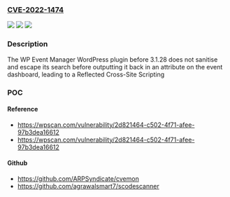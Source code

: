 ### [CVE-2022-1474](https://cve.mitre.org/cgi-bin/cvename.cgi?name=CVE-2022-1474)
![](https://img.shields.io/static/v1?label=Product&message=WP%20Event%20Manager%20%E2%80%93%20Easily%20Build%20your%20Calendar%20of%20Events!&color=blue)
![](https://img.shields.io/static/v1?label=Version&message=3.1.28%3C%203.1.28%20&color=brighgreen)
![](https://img.shields.io/static/v1?label=Vulnerability&message=CWE-79%20Cross-site%20Scripting%20(XSS)&color=brighgreen)

### Description

The WP Event Manager WordPress plugin before 3.1.28 does not sanitise and escape its search before outputting it back in an attribute on the event dashboard, leading to a Reflected Cross-Site Scripting

### POC

#### Reference
- https://wpscan.com/vulnerability/2d821464-c502-4f71-afee-97b3dea16612
- https://wpscan.com/vulnerability/2d821464-c502-4f71-afee-97b3dea16612

#### Github
- https://github.com/ARPSyndicate/cvemon
- https://github.com/agrawalsmart7/scodescanner

